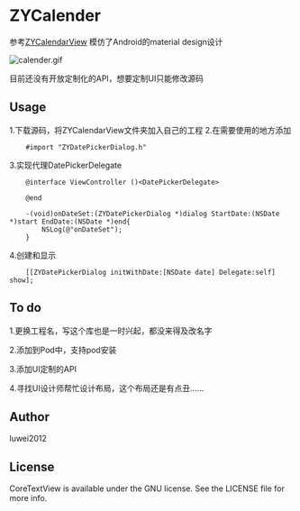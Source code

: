 # ZYCalender
参考[ZYCalendarView](https://github.com/Yanyinghenmei/ZYCalendarView) 模仿了Android的material design设计

![calender.gif](http://luwei2012.github.io/images/IOS/CustomView/ZYCalender_Record.gif) 

目前还没有开放定制化的API，想要定制UI只能修改源码
## Usage

1.下载源码，将ZYCalendarView文件夹加入自己的工程
2.在需要使用的地方添加
```objc
	#import "ZYDatePickerDialog.h" 
```
3.实现代理DatePickerDelegate
```objc
    @interface ViewController ()<DatePickerDelegate>

    @end 

    -(void)onDateSet:(ZYDatePickerDialog *)dialog StartDate:(NSDate *)start EndDate:(NSDate *)end{
        NSLog(@"onDateSet");
    }

```
4.创建和显示
```objc
    [[ZYDatePickerDialog initWithDate:[NSDate date] Delegate:self] show]; 
```
## To do

1.更换工程名，写这个库也是一时兴起，都没来得及改名字

2.添加到Pod中，支持pod安装

3.添加UI定制的API

4.寻找UI设计师帮忙设计布局，这个布局还是有点丑......

## Author

luwei2012

## License

CoreTextView is available under the GNU license. See the LICENSE file for more info.
